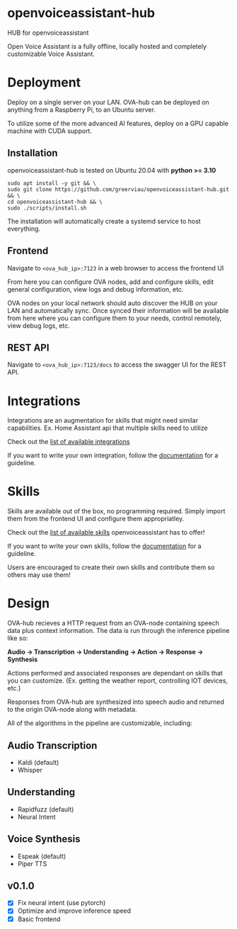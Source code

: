# openvoiceassistant-hub
HUB for openvoiceassistant

Open Voice Assistant is a fully offline, locally hosted and completely customizable Voice Assistant.

# Deployment
Deploy on a single server on your LAN. OVA-hub can be deployed on anything from a Raspberry Pi, to an Ubuntu server.

To utilize some of the more advanced AI features, deploy on a GPU capable machine with CUDA support.

## Installation
openvoiceassistant-hub is tested on Ubuntu 20.04 with **python >= 3.10**

```
sudo apt install -y git && \
sudo git clone https://github.com/greerviau/openvoiceassistant-hub.git && \
cd openvoiceassistant-hub && \
sudo ./scripts/install.sh
```

The installation will automatically create a systemd service to host everything.

## Frontend
Navigate to ```<ova_hub_ip>:7123``` in a web browser to access the frontend UI

From here you can configure OVA nodes, add and configure skills, edit general configuration, view logs and debug information, etc.

OVA nodes on your local network should auto discover the HUB on your LAN and automatically sync. Once synced their information will be available from here where you can configure them to your needs, control remotely, view debug logs, etc.

## REST API
Navigate to ```<ova_hub_ip>:7123/docs``` to access the swagger UI for the REST API.

# Integrations
Integrations are an augmentation for skills that might need similar capabilities. Ex. Home Assistant api that multiple skills need to utilize

Check out the [list of available integrations](https://github.com/greerviau/openvoiceassistant-hub/blob/develop/core/integrations/README.md)

If you want to write your own integration, follow the [documentation](https://github.com/greerviau/openvoiceassistant-hub/blob/develop/core/integrations/README.md#writing-a-custom-integration) for a guideline. 

# Skills
Skills are available out of the box, no programming required. Simply import them from the frontend UI and configure them appropriatley.

Check out the [list of available skills](https://github.com/greerviau/openvoiceassistant-hub/blob/develop/core/skills/README.md) openvoiceassistant has to offer!

If you want to write your own skills, follow the [documentation](https://github.com/greerviau/openvoiceassistant-hub/blob/develop/core/skills/README.md#writing-a-custom-skill) for a guideline. 

Users are encouraged to create their own skills and contribute them so others may use them!

# Design
OVA-hub recieves a HTTP request from an OVA-node containing speech data plus context information. The data is run through the inference pipeline like so:

**Audio -> Transcription -> Understanding -> Action -> Response -> Synthesis**

Actions performed and associated responses are dependant on skills that you can customize. (Ex. getting the weather report, controlling IOT devices, etc.)

Responses from OVA-hub are synthesized into speech audio and returned to the origin OVA-node along with metadata.

All of the algorithms in the pipeline are customizable, including:

## Audio Transcription
* Kaldi (default)
* Whisper

## Understanding
* Rapidfuzz (default)
* Neural Intent

## Voice Synthesis
* Espeak (default)
* Piper TTS

## v0.1.0
- [x] Fix neural intent (use pytorch)
- [x] Optimize and improve inference speed
- [x] Basic frontend
